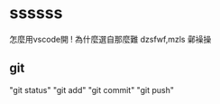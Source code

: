 # ssssss 
怎麼用vscode開 
!
為什麼選自那麼難
dzsfwf,mzls
鄵襙操
## git 
"git status"
"git add"
"git commit"
"git push"
